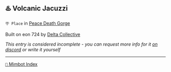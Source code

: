 ## ♨️ Volcanic Jacuzzi

`🪧 Place` in [Peace Death Gorge](<https://zeithalt.github.io/r/peace_death_gorge.html>)

Built on eon 724 by [Delta Collective](<https://zeithalt.github.io/r/delta_collective.html>)

_This entry is considered incomplete - you can request more info for it [on discord](<https://discord.com/channels/562910943848169472/1173922660489633802>) or write it yourself_

<!---
keywords:  dc, peace death gorge, influeno
aliases: 
-->
----------
[`📑` Mimbot Index](<https://zeithalt.github.io/r/#16d0>)